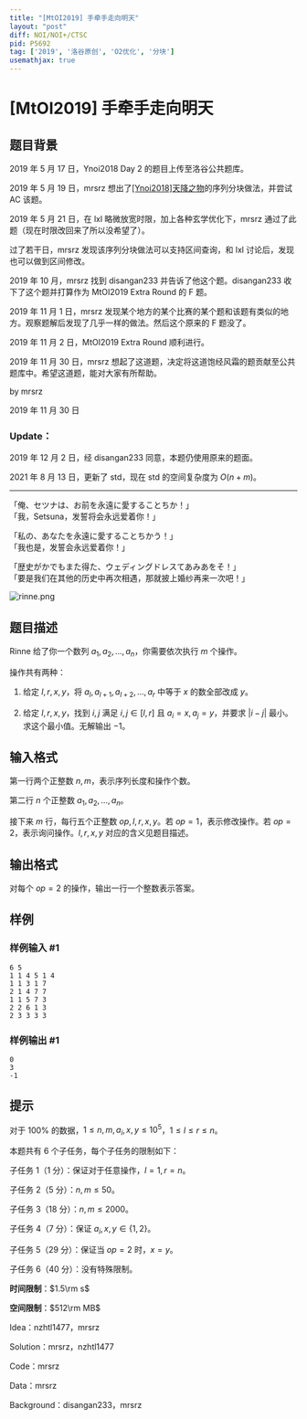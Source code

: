 ```yaml
---
title: "[MtOI2019] 手牵手走向明天"
layout: "post"
diff: NOI/NOI+/CTSC
pid: P5692
tag: ['2019', '洛谷原创', 'O2优化', '分块']
usemathjax: true
---
```


# [MtOI2019] 手牵手走向明天
## 题目背景

2019 年 5 月 17 日，Ynoi2018 Day 2 的题目上传至洛谷公共题库。

2019 年 5 月 19 日，mrsrz 想出了[[Ynoi2018]天降之物](https://www.luogu.com.cn/problem/P5397)的序列分块做法，并尝试 AC 该题。

2019 年 5 月 21 日，在 lxl 略微放宽时限，加上各种玄学优化下，mrsrz 通过了此题（现在时限改回来了所以没希望了）。

过了若干日，mrsrz 发现该序列分块做法可以支持区间查询，和 lxl 讨论后，发现也可以做到区间修改。

2019 年 10 月，mrsrz 找到 disangan233 并告诉了他这个题。disangan233 收下了这个题并打算作为 MtOI2019 Extra Round 的 F 题。

2019 年 11 月 1 日，mrsrz 发现某个地方的某个比赛的某个题和该题有类似的地方。观察题解后发现了几乎一样的做法。然后这个原来的 F 题没了。

2019 年 11 月 2 日，MtOI2019 Extra Round 顺利进行。

2019 年 11 月 30 日，mrsrz 想起了这道题，决定将这道饱经风霜的题贡献至公共题库中。希望这道题，能对大家有所帮助。

by mrsrz

2019 年 11 月 30 日

### Update：

2019 年 12 月 2 日，经 disangan233 同意，本题仍使用原来的题面。

2021 年 8 月 13 日，更新了 std，现在 std 的空间复杂度为 $O(n+m)$。

---

「俺、セツナは、お前を永遠に愛することちか！」  
「我，Setsuna，发誓将会永远爱着你！」

「私の、あなたを永遠に愛することちかう！」  
「我也是，发誓会永远爱着你！」

「歴史がかでもまた得た、ウェディングドレスてあみあをそ！」   
「要是我们在其他的历史中再次相遇，那就披上婚纱再来一次吧！」

![rinne.png](https://i.loli.net/2019/10/03/oR4tNIQ6rBMe8GU.png)
## 题目描述

Rinne 给了你一个数列 $a_1,a_2,\dots,a_n$，你需要依次执行 $m$ 个操作。

操作共有两种：

1. 给定 $l,r,x,y$，将 $a_l,a_{l+1},a_{l+2},\dots,a_r$ 中等于 $x$ 的数全部改成 $y$。

2. 给定 $l,r,x,y$，找到 $i,j$ 满足 $i,j\in[l,r]$ 且 $a_i=x,a_j=y$，并要求 $|i-j|$ 最小。求这个最小值。无解输出 $-1$。
## 输入格式

第一行两个正整数 $n,m$，表示序列长度和操作个数。

第二行 $n$ 个正整数 $a_1,a_2,\dots,a_n$。

接下来 $m$ 行，每行五个正整数 $op,l,r,x,y$。若 $op=1$，表示修改操作。若 $op=2$，表示询问操作。$l,r,x,y$ 对应的含义见题目描述。
## 输出格式

对每个 $op=2$ 的操作，输出一行一个整数表示答案。
## 样例

### 样例输入 #1
```
6 5
1 1 4 5 1 4
1 1 3 1 7
2 1 4 7 7
1 1 5 7 3
2 2 6 1 3
2 3 3 3 3

```
### 样例输出 #1
```
0
3
-1

```
## 提示

对于 $100\%$ 的数据，$1\leq n,m,a_i,x,y\leq 10^5$，$1\leq l\leq r\leq n$。

本题共有 $6$ 个子任务，每个子任务的限制如下：

子任务 $1$（$1$ 分）：保证对于任意操作，$l=1,r=n$。

子任务 $2$（$5$ 分）：$n,m\leq 50$。

子任务 $3$（$18$ 分）：$n,m\leq 2000$。

子任务 $4$（$7$ 分）：保证 $a_i,x,y\in\{1,2\}$。

子任务 $5$（$29$ 分）：保证当 $op=2$ 时，$x=y$。

子任务 $6$（$40$ 分）：没有特殊限制。

**时间限制**：$1.5\rm s$

**空间限制**：$512\rm MB$

Idea：nzhtl1477，mrsrz

Solution：mrsrz，nzhtl1477

Code：mrsrz

Data：mrsrz

Background：disangan233，mrsrz

